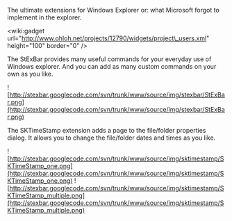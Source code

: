 The ultimate extensions for Windows Explorer
or: what Microsoft forgot to implement in the explorer.

&lt;wiki:gadget url="http://www.ohloh.net/projects/12790/widgets/project\_users.xml" height="100"  border="0" /&gt;

The StExBar provides many useful commands for your everyday use of Windows explorer. And you can add as many custom commands on your own as you like.

![http://stexbar.googlecode.com/svn/trunk/www/source/img/stexbar/StExBar.png](http://stexbar.googlecode.com/svn/trunk/www/source/img/stexbar/StExBar.png)

The SKTimeStamp extension adds a page to the file/folder properties dialog. It allows you to change the file/folder dates and times as you like.

![http://stexbar.googlecode.com/svn/trunk/www/source/img/sktimestamp/SKTimeStamp_one.png](http://stexbar.googlecode.com/svn/trunk/www/source/img/sktimestamp/SKTimeStamp_one.png)
![http://stexbar.googlecode.com/svn/trunk/www/source/img/sktimestamp/SKTimeStamp_multiple.png](http://stexbar.googlecode.com/svn/trunk/www/source/img/sktimestamp/SKTimeStamp_multiple.png)